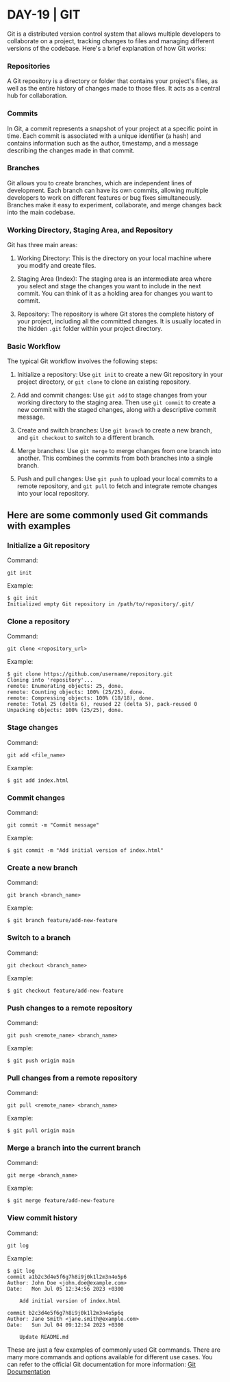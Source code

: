 # DAY-19 | GIT 

Git is a distributed version control system that allows multiple developers to collaborate on a project, tracking changes to files and managing different versions of the codebase. Here's a brief explanation of how Git works:

### Repositories
A Git repository is a directory or folder that contains your project's files, as well as the entire history of changes made to those files. It acts as a central hub for collaboration.

### Commits
In Git, a commit represents a snapshot of your project at a specific point in time. Each commit is associated with a unique identifier (a hash) and contains information such as the author, timestamp, and a message describing the changes made in that commit.

### Branches
Git allows you to create branches, which are independent lines of development. Each branch can have its own commits, allowing multiple developers to work on different features or bug fixes simultaneously. Branches make it easy to experiment, collaborate, and merge changes back into the main codebase.

### Working Directory, Staging Area, and Repository
Git has three main areas:

1. Working Directory: This is the directory on your local machine where you modify and create files.

2. Staging Area (Index): The staging area is an intermediate area where you select and stage the changes you want to include in the next commit. You can think of it as a holding area for changes you want to commit.

3. Repository: The repository is where Git stores the complete history of your project, including all the committed changes. It is usually located in the hidden `.git` folder within your project directory.

### Basic Workflow
The typical Git workflow involves the following steps:

1. Initialize a repository: Use `git init` to create a new Git repository in your project directory, or `git clone` to clone an existing repository.

2. Add and commit changes: Use `git add` to stage changes from your working directory to the staging area. Then use `git commit` to create a new commit with the staged changes, along with a descriptive commit message.

3. Create and switch branches: Use `git branch` to create a new branch, and `git checkout` to switch to a different branch.

4. Merge branches: Use `git merge` to merge changes from one branch into another. This combines the commits from both branches into a single branch.

5. Push and pull changes: Use `git push` to upload your local commits to a remote repository, and `git pull` to fetch and integrate remote changes into your local repository.

## Here are some commonly used Git commands with examples
### Initialize a Git repository

Command:
```
git init
```

Example:
```
$ git init
Initialized empty Git repository in /path/to/repository/.git/
```

### Clone a repository

Command:
```
git clone <repository_url>
```

Example:
```
$ git clone https://github.com/username/repository.git
Cloning into 'repository'...
remote: Enumerating objects: 25, done.
remote: Counting objects: 100% (25/25), done.
remote: Compressing objects: 100% (18/18), done.
remote: Total 25 (delta 6), reused 22 (delta 5), pack-reused 0
Unpacking objects: 100% (25/25), done.
```

### Stage changes

Command:
```
git add <file_name>
```

Example:
```
$ git add index.html
```

### Commit changes

Command:
```
git commit -m "Commit message"
```

Example:
```
$ git commit -m "Add initial version of index.html"
```

### Create a new branch

Command:
```
git branch <branch_name>
```

Example:
```
$ git branch feature/add-new-feature
```

### Switch to a branch

Command:
```
git checkout <branch_name>
```

Example:
```
$ git checkout feature/add-new-feature
```

### Push changes to a remote repository

Command:
```
git push <remote_name> <branch_name>
```

Example:
```
$ git push origin main
```

### Pull changes from a remote repository

Command:
```
git pull <remote_name> <branch_name>
```

Example:
```
$ git pull origin main
```

### Merge a branch into the current branch

Command:
```
git merge <branch_name>
```

Example:
```
$ git merge feature/add-new-feature
```

### View commit history

Command:
```
git log
```

Example:
```
$ git log
commit a1b2c3d4e5f6g7h8i9j0k1l2m3n4o5p6
Author: John Doe <john.doe@example.com>
Date:   Mon Jul 05 12:34:56 2023 +0300

    Add initial version of index.html

commit b2c3d4e5f6g7h8i9j0k1l2m3n4o5p6q
Author: Jane Smith <jane.smith@example.com>
Date:   Sun Jul 04 09:12:34 2023 +0300

    Update README.md
```

These are just a few examples of commonly used Git commands. There are many more commands and options available for different use cases. You can refer to the official Git documentation for more information: [Git Documentation](https://git-scm.com/doc)
